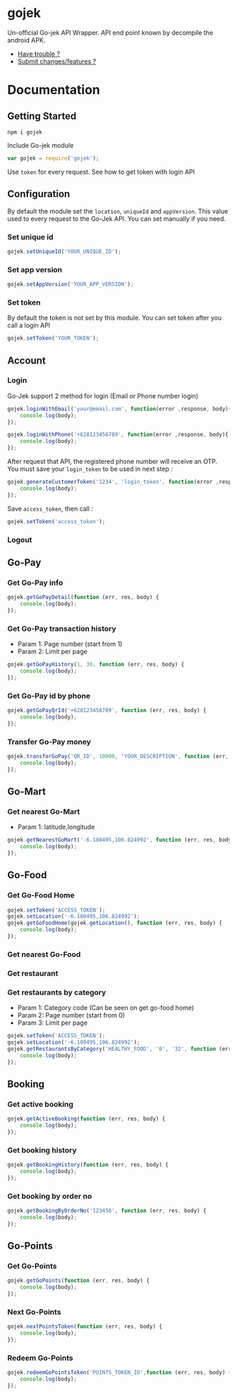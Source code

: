 # gojek
Un-official Go-jek API Wrapper. API end point known by decompile the android APK.
- [Have trouble ?](https://github.com/mychaelgo/gojek/issues)
- [Submit changes/features ?](https://github.com/mychaelgo/gojek/pulls)

Documentation
=============

## Getting Started
```
npm i gojek
```
Include Go-jek module
```js
var gojek = require('gojek');
```

Use `token` for every request. 
See how to get token with login API

## Configuration
By default the module set the `location`, `uniqueId` and `appVersion`. This value used to every request to the Go-Jek API. You can set manually if you need.

### Set unique id
```js
gojek.setUniqueId('YOUR_UNIQUE_ID');
```

### Set app version
```js
gojek.setAppVersion('YOUR_APP_VERSION');
```

### Set token
By default the token is not set by this module. You can set token after you call a login API
```js
gojek.setToken('YOUR_TOKEN');
```


## Account
### Login
Go-Jek support 2 method for login (Email or Phone number login)

```js
gojek.loginWithEmail('your@email.com', function(error ,response, body){
	console.log(body);
});
```

```js
gojek.loginWithPhone('+628123456789', function(error ,response, body){
	console.log(body);
});
```

After request that API, the registered phone number will receive an OTP. 
You must save your `login_token` to be used in next step :

```js
gojek.generateCustomerToken('1234', 'login_token', function(error ,response, body){
	console.log(body);
});
```

Save `access_token`, then call :
```js
gojek.setToken('access_token');
```

### Logout

## Go-Pay
### Get Go-Pay info
```js
gojek.getGoPayDetail(function (err, res, body) {
    console.log(body);
});
```
### Get Go-Pay transaction history 
- Param 1: Page number (start from 1)
- Param 2: Limit per page
```js
gojek.getGoPayHistory(1, 30, function (err, res, body) {
    console.log(body);
});
```
### Get Go-Pay id by phone
```js
gojek.getGoPayQrId('+628123456789', function (err, res, body) {
    console.log(body);
});
```
### Transfer Go-Pay money
```js
gojek.transferGoPay('QR_ID', 10000, 'YOUR_DESCRIPTION', function (err, res, body) {
    console.log(body);
});
```

## Go-Mart
### Get nearest Go-Mart
- Param 1: latitude,longitude
```js
gojek.getNearestGoMart('-6.180495,106.824992', function (err, res, body) {
    console.log(body);
});
```

## Go-Food
### Get Go-Food Home
```js
gojek.setToken('ACCESS_TOKEN');
gojek.setLocation('-6.180495,106.824992');
gojek.getGoFoodHome(gojek.getLocation(), function (err, res, body) {
    console.log(body);
});
```
### Get nearest Go-Food
### Get restaurant
### Get restaurants by category
- Param 1: Category code (Can be seen on get go-food home)
- Param 2: Page number (start from 0)
- Param 3: Limit per page
```js
gojek.setToken('ACCESS_TOKEN');
gojek.setLocation('-6.180495,106.824992');
gojek.getRestaurantsByCategory('HEALTHY_FOOD', '0', '32', function (err, res, body) {
    console.log(body);
});
```

## Booking
### Get active booking
```js 
gojek.getActiveBooking(function (err, res, body) {
    console.log(body);
});
```

### Get booking history
```js
gojek.getBookingHistory(function (err, res, body) {
    console.log(body);
});
```

### Get booking by order no
```js
gojek.getBookingByOrderNo('123456', function (err, res, body) {
    console.log(body);
});
```

## Go-Points

### Get Go-Points
```js
gojek.getGoPoints(function (err, res, body) {
    console.log(body);
});
```

### Next Go-Points
```js
gojek.nextPointsToken(function (err, res, body) {
    console.log(body);
});
```

### Redeem Go-Points
```js
gojek.redeemGoPointsToken('POINTS_TOKEN_ID',function (err, res, body) {
    console.log(body);
});
```